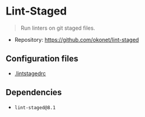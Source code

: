 # Lint-Staged

> Run linters on git staged files.

- Repository: https://github.com/okonet/lint-staged

## Configuration files

- [.lintstagedrc](./.lintstagedrc)

## Dependencies

- `lint-staged@8.1`

